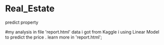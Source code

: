 # Real_Estate
predict property

#my analysis in file 'report.html'
data i got from Kaggle
i using Linear Model to predict the price .
learn more in 'report.html'; 
